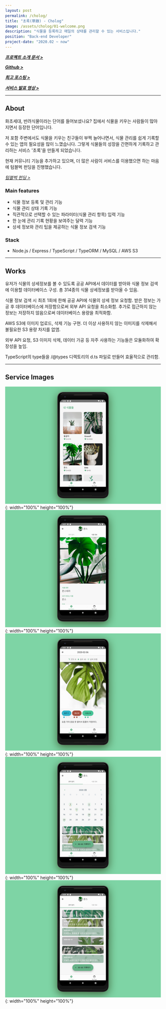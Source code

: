 ```yaml
---
layout: post
permalink: /cholog/
title: "초록(草錄) - Cholog"
image: /assets/cholog/01-welcome.png
description: "식물을 등록하고 매일의 상태를 관리할 수 있는 서비스입니다."
position: "Back-end Developer"
project-date: "2020.02 ~ now"
---
```


_**[프로젝트 소개 문서 >](https://www.notion.so/2-009900-ChoLog-d50b43f1fce84d22abebf225b59bb726)**_

_**[Github >](https://github.com/team009900/ChoLog-Server)**_

_**[회고 포스팅 >](https://ram-t.tistory.com/74)**_

_**[서비스 발표 영상 >](https://youtu.be/lQgI9r0On2M?t=1316)**_

---

## About

화초세대, 반려식물이라는 단어를 들어보셨나요?
집에서 식물을 키우는 사람들이 많아지면서 등장한 단어입니다.

저 포함 주변에서도 식물을 키우는 친구들이 부쩍 늘어나면서, 식물 관리를 쉽게 기록할 수 있는 앱의 필요성을 많이 느꼈습니다. 그렇게 식물들의 성장을 간편하게 기록하고 관리하는 서비스 '초록'을 만들게 되었습니다.

현재 커뮤니티 기능을 추가하고 있으며, 더 많은 사람이 서비스를 이용했으면 하는 마음에 텀블벅 펀딩을 진행했습니다.

_[텀블벅 펀딩 >](https://tumblbug.com/appcholog)_

### Main features

- 식물 정보 등록 및 관리 기능
- 식물 관리 상태 기록 기능
- 직관적으로 선택할 수 있는 파라미터(식물 관리 항목) 입력 기능
- 한 눈에 관리 기록 현황을 보여주는 달력 기능
- 상세 정보와 관리 팁을 제공하는 식물 정보 검색 기능

### Stack

- Node.js / Express / TypeScript / TypeORM / MySQL / AWS S3

---

## Works

유저가 식물의 상세정보를 볼 수 있도록 공공 API에서 데이터를 받아와 식물 정보 검색에 이용할 데이터베이스 구성. 총 314종의 식물 상세정보를 받아올 수 있음.

식물 정보 검색 시 최초 1회에 한해 공공 API에 식물의 상세 정보 요청함. 받은 정보는 가공 후 데이터베이스에 저장함으로써 외부 API 요청을 최소화함. 추가로 접근하지 않는 정보는 저장하지 않음으로써 데이터베이스 용량을 최적화함.

AWS S3에 이미지 업로드, 삭제 기능 구현. 더 이상 사용하지 않는 이미지를 삭제해서 불필요한 S3 용량 차지를 없앰.

외부 API 요청, S3 이미지 삭제, 데이터 가공 등 자주 사용하는 기능들은 모듈화하여 확장성을 높임.

TypeScript의 type들을 /@types 디렉토리의 d.ts 파일로 만들어 효율적으로 관리함.

---

## Service Images

![plants](/assets/cholog/02-plants.png){: width="100%" height="100%"}
![plants](/assets/cholog/03-plantInfo.png){: width="100%" height="100%"}
![plants](/assets/cholog/04-plantLog.png){: width="100%" height="100%"}
![plants](/assets/cholog/05-logList01.png){: width="100%" height="100%"}
![plants](/assets/cholog/06-logList02.png){: width="100%" height="100%"}
